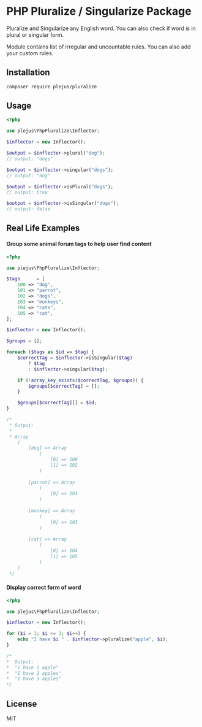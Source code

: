 # PHP Pluralize / Singularize Package
Pluralize and Singularize any English word. You can also check if word is in plural or singular form.

Module contains list of irregular and uncountable rules. You can also add your custom rules.

## Installation

```bash
composer require plejus/pluralize
```

## Usage

```php
<?php

use plejus\PhpPluralize\Inflector;

$inflector = new Inflector();

$output = $inflector->plural("dog");
// output: "dogs"

$output = $inflector->singular("dogs");
// output: "dog"

$output = $inflector->isPlural("dogs");
// output: true

$output = $inflector->isSingular("dogs");
// output: false
```

## Real Life Examples

#### Group some animal forum tags to help user find content

```php
<?php

use plejus\PhpPluralize\Inflector;

$tags      = [
    100 => "dog",
    101 => "parrot",
    102 => "dogs",
    103 => "monkeys",
    104 => "cats",
    105 => "cat",
];

$inflector = new Inflector();

$groups = [];

foreach ($tags as $id => $tag) {
    $correctTag = $inflector->isSingular($tag)
        ? $tag
        : $inflector->singular($tag);

    if (!array_key_exists($correctTag, $groups)) {
        $groups[$correctTag] = [];
    }

    $groups[$correctTag][] = $id;
}

/*
 * Output:
 * 
 * Array
    (
        [dog] => Array
            (
                [0] => 100
                [1] => 102
            )
    
        [parrot] => Array
            (
                [0] => 101
            )
    
        [monkey] => Array
            (
                [0] => 103
            )
    
        [cat] => Array
            (
                [0] => 104
                [1] => 105
            )
    )
 */
```

#### Display correct form of word

```php
<?php

use plejus\PhpPluralize\Inflector;

$inflector = new Inflector();

for ($i = 1; $i <= 3; $i++) {
    echo "I have $i " . $inflector->pluralize("apple", $i);
}

/*
*  Output:
*  "I have 1 apple"
*  "I have 2 apples"
*  "I have 3 apples"
*/
```

## License

MIT
